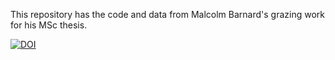 This repository has the code and data from Malcolm Barnard's grazing work for his MSc thesis.

[![DOI](https://zenodo.org/badge/375463252.svg)](https://zenodo.org/badge/latestdoi/375463252)
